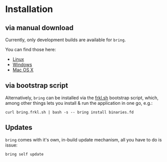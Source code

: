 # Installation

## via manual download

Currently, only development builds are available for `bring`.

You can find those here:

- [Linux](https://s3-eu-west-1.amazonaws.com/dev.dl.frkl.io/linux-gnu/bring)
- [Windows](https://s3-eu-west-1.amazonaws.com/dev.dl.frkl.io/windows/bring.exe)
- [Mac OS X](https://s3-eu-west-1.amazonaws.com/dev.dl.frkl.io/darwin/bring)

## via bootstrap script

Alternatively, `bring` can be installed via the [frkl.sh](http://TODO) bootstrap script, which, among other things lets you install & run the application in one go, e.g.:

```
curl bring.frkl.sh | bash -s -- bring install binaries.fd
```

## Updates

`bring` comes with it's own, in-build update mechanism, all you have to do is issue:

```
bring self update
```
